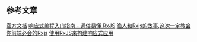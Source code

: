 
## 参考文章


[官方文档](https://cn.rx.js.org/manual/overview.html#h214)
[响应式编程入门指南 - 通俗易懂 RxJS](https://hijiangtao.github.io/2020/01/13/RxJS-Introduction-and-Actions/)
[渔人和Rxjs的故事,这次一定教会你前端必会的Rxjs](https://juejin.cn/post/6844903695327445005)
[使用RxJS来构建响应式应用](https://skyfly.xyz/2017/03/03/Front_End/vendor/UseRxToBuildRactiveApp/)